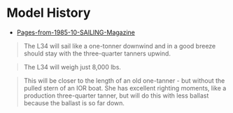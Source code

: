 # Model History

* [Pages-from-1985-10-SAILING-Magazine](model-history/Pages-from-1985-10-SAILING-Magazine-OCR-2.pdf)

> The L34 will sail like a one-tonner downwind and in a good breeze should stay with the three-quarter tanners upwind.

> The L34 will weigh just 8,000 lbs.

> This will be closer to the length of an old one-tanner - but without the pulled stern of an IOR boat. She has excellent righting moments, like a production three-quarter tanner, but will do this with less ballast because the ballast is so far down.
